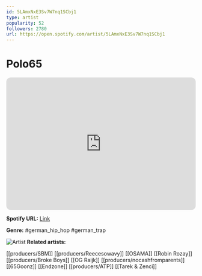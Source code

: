 ```yaml
---
id: 5LAmxNxE3Sv7W7nq1SCbj1
type: artist
popularity: 52
followers: 2780
url: https://open.spotify.com/artist/5LAmxNxE3Sv7W7nq1SCbj1
---
```

# Polo65

<iframe style="border-radius:12px" src="https://open.spotify.com/embed/artist/5LAmxNxE3Sv7W7nq1SCbj1" width="100%" height="352" frameBorder="0" allowfullscreen="" allow="autoplay; clipboard-write; encrypted-media; fullscreen; picture-in-picture" loading="lazy"></iframe>

**Spotify URL:** [Link](https://open.spotify.com/artist/5LAmxNxE3Sv7W7nq1SCbj1)

**Genre:**  #german_hip_hop #german_trap

![Artist](https://i.scdn.co/image/ab6761610000e5ebec1c578187fd3a310fc31d02)
**Related artists:**

[[producers/SBM]]
[[producers/Reecesowavy]]
[[OSAMA]]
[[Robin Rozay]]
[[producers/Broke Boys]]
[[OG Raijk]]
[[producers/nocashfromparents]]
[[65Goonz]]
[[Endzone]]
[[producers/ATP]]
[[Tarek & Zenci]]
